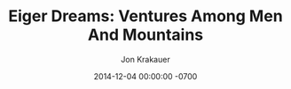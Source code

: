 ---
layout: book
title: "Eiger Dreams: Ventures Among Men And Mountains"
date: "2014-12-04 00:00:00 -0700"
author: Jon Krakauer
isbn: 978-1599216102
cover: 9781599216102.jpg
---